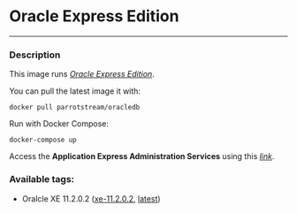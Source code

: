 # **Oracle Express Edition**
___

### Description

This image runs [*Oracle Express Edition*](https://www.oracle.com/database/technologies/appdev/xe.html).

You can pull the latest image it with:

    docker pull parrotstream/oracledb

Run with Docker Compose:

    docker-compose up

Access the **Application Express Administration Services** using this [*link*](http://localhost:8080/apex/apex_admin).	


### Available tags:

- Oralcle XE 11.2.0.2 ([xe-11.2.0.2](https://github.com/parrotstream/docker-oracledb/blob/xe-11.2.0.2/Dockerfile), [latest](https://github.com/parrotstream/docker-oracledb/blob/latest/Dockerfile))